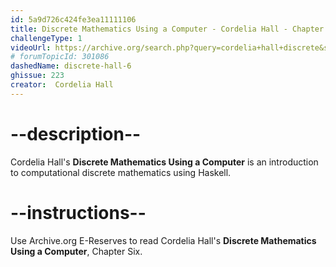 ```yaml
---
id: 5a9d726c424fe3ea11111106
title: Discrete Mathematics Using a Computer - Cordelia Hall - Chapter 6
challengeType: 1
videoUrl: https://archive.org/search.php?query=cordelia+hall+discrete&sin=
# forumTopicId: 301086
dashedName: discrete-hall-6
ghissue: 223
creator:  Cordelia Hall
---
```


# --description--

 Cordelia Hall's __Discrete Mathematics Using a Computer__ is an introduction to computational discrete mathematics using Haskell.

# --instructions--

Use Archive.org E-Reserves to read Cordelia Hall's __Discrete Mathematics Using a Computer__, Chapter Six. 